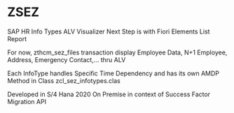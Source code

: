 # ZSEZ
SAP HR Info Types ALV Visualizer 
Next Step is with Fiori Elements List Report

For now, zthcm_sez_files transaction display Employee Data, N+1 Employee, Address, Emergency Contact,... thru ALV

Each InfoType handles Specific Time Dependency and has its own AMDP Method in Class zcl_sez_infotypes.clas

Developed in S/4 Hana 2020 On Premise in context of Success Factor Migration API
